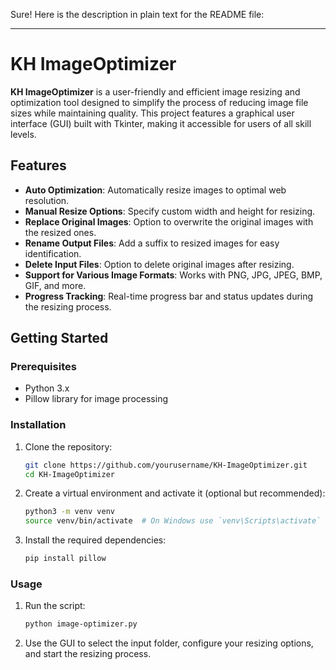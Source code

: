 Sure! Here is the description in plain text for the README file:

---

# KH ImageOptimizer

**KH ImageOptimizer** is a user-friendly and efficient image resizing and optimization tool designed to simplify the process of reducing image file sizes while maintaining quality. This project features a graphical user interface (GUI) built with Tkinter, making it accessible for users of all skill levels.

## Features

- **Auto Optimization**: Automatically resize images to optimal web resolution.
- **Manual Resize Options**: Specify custom width and height for resizing.
- **Replace Original Images**: Option to overwrite the original images with the resized ones.
- **Rename Output Files**: Add a suffix to resized images for easy identification.
- **Delete Input Files**: Option to delete original images after resizing.
- **Support for Various Image Formats**: Works with PNG, JPG, JPEG, BMP, GIF, and more.
- **Progress Tracking**: Real-time progress bar and status updates during the resizing process.

## Getting Started

### Prerequisites

- Python 3.x
- Pillow library for image processing

### Installation

1. Clone the repository:
   ```bash
   git clone https://github.com/yourusername/KH-ImageOptimizer.git
   cd KH-ImageOptimizer
   ```

2. Create a virtual environment and activate it (optional but recommended):
   ```bash
   python3 -m venv venv
   source venv/bin/activate  # On Windows use `venv\Scripts\activate`
   ```

3. Install the required dependencies:
   ```bash
   pip install pillow
   ```

### Usage

1. Run the script:
   ```bash
   python image-optimizer.py
   ```

2. Use the GUI to select the input folder, configure your resizing options, and start the resizing process.


